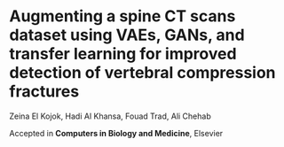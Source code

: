 # Augmenting a spine CT scans dataset using VAEs, GANs, and transfer learning for improved detection of vertebral compression fractures

Zeina El Kojok, Hadi Al Khansa, Fouad Trad, Ali Chehab

Accepted in **Computers in Biology and Medicine**, Elsevier
